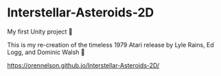 # Interstellar-Asteroids-2D

My first Unity project :muscle:

This is my re-creation of the timeless 1979 Atari release by Lyle Rains, Ed Logg, and Dominic Walsh :space_invader:

https://orennelson.github.io/Interstellar-Asteroids-2D/


